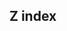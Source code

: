 ## Z index


<!-- <values.zIndex> -->
<!-- </values.zIndex> -->


<!-- <variants.zIndex> -->
<!-- </variants.zIndex> -->
